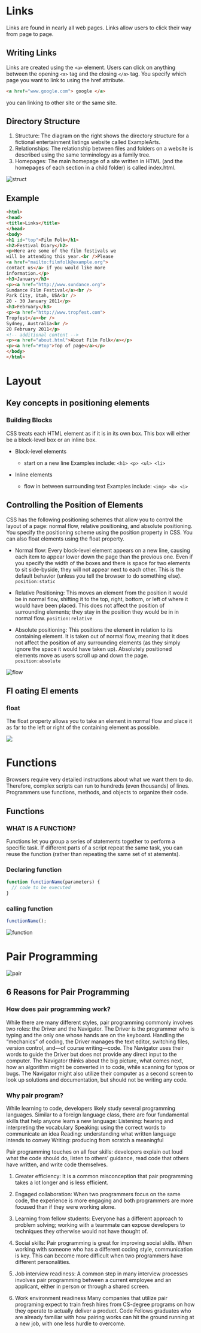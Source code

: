 # **Links**
Links are found in nearly all web pages. Links allow users to click their way from page to page.

## Writing Links
Links are created using the `<a>` element. Users can click on anything between the opening `<a>` tag and the closing `</a>` tag. You specify which page you want to link to using the href attribute.

``` html 
<a href="www.google.com"> google </a>
```
you can linking to other site or the same site.
## Directory Structure
1. Structure: The diagram on the right shows the directory structure for a fictional entertainment listings website called ExampleArts.
1. Relationships: The relationship between files and folders on a website is described using the same terminology as a family tree.
1. Homepages: The main homepage of a site written in HTML (and the
homepages of each section in a child folder) is called index.html.

![struct](https://miro.medium.com/max/1098/1*oy1ZlcVjuS-1v6HQBM05pA.jpeg)

## Example 
``` html
<html>
<head>
<title>Links</title>
</head>
<body>
<h1 id="top">Film Folk</h1>
<h2>Festival Diary</h2>
<p>Here are some of the film festivals we
will be attending this year.<br />Please
<a href="mailto:filmfolk@example.org">
contact us</a> if you would like more
information.</p>
<h3>January</h3>
<p><a href="http://www.sundance.org">
Sundance Film Festival</a><br />
Park City, Utah, USA<br />
20 - 30 January 2011</p>
<h3>February</h3>
<p><a href="http://www.tropfest.com">
Tropfest</a><br />
Sydney, Australia<br />
20 February 2011</p>
<!-- additional content -->
<p><a href="about.html">About Film Folk</a></p>
<p><a href="#top">Top of page</a></p>
</body>
</html>
```
# **Layout**
## Key concepts in positioning elements
### Building Blocks 

CSS treats each HTML element as if it is in its
own box. This box will either be a block-level
box or an inline box.

* Block-level elements
   * start on a new line Examples include: `<h1> <p> <ul> <li>`

* Inline elements
   * flow in between surrounding text Examples include: `<img> <b> <i>`

## Controlling the Position of Elements
CSS has the following positioning schemes that allow you to control the layout of a page: normal flow, relative positioning, and absolute positioning. You specify the positioning scheme using the position property in CSS. You can also float elements using the float property.

* Normal flow: Every block-level element appears on a new line, causing each item to appear lower down the page than the previous one. Even if you specify the width
of the boxes and there is space for two elements to sit side-byside, they will not appear next to each other. This is the default behavior (unless you tell the browser to do something else). `position:static`

* Relative Positioning: This moves an element from the
position it would be in normal flow, shifting it to the top, right, bottom, or left of where it would have been placed. This
does not affect the position of surrounding elements; they stay
in the position they would be in in normal flow. `position:relative`

* Absolute positioning: This positions the element in relation to its containing element. It is taken out of
normal flow, meaning that it does not affect the position
of any surrounding elements (as they simply ignore the
space it would have taken up). Absolutely positioned elements
move as users scroll up and down the page. `position:absolute`

![flow](https://developer.mozilla.org/en-US/docs/Web/CSS/CSS_Flow_Layout/Block_and_Inline_Layout_in_Normal_Flow/mdn-horizontal.png)

## Fl oating El ements
### float
The float property allows you
to take an element in normal
flow and place it as far to the
left or right of the containing
element as possible.

![](https://www.1keydata.com/css-tutorial/website-layout-using-float.jpg)

# **Functions**

Browsers require very detailed instructions about what
we want them to do. Therefore, complex scripts can run
to hundreds (even thousands) of lines. Programmers use
functions, methods, and objects to organize their code.

## Functions
### WHAT IS A FUNCTION?
Functions let you group a series of statements together to perform a specific task. If different parts of a script repeat the same task, you can reuse the function (rather than repeating the same set of st atements).

### Declaring function
```javascript
function functionName(parameters) {
  // code to be executed
}
```
### calling function
```javascript
functionName();
```
![function](https://res.cloudinary.com/practicaldev/image/fetch/s--gpPaBQGY--/c_imagga_scale,f_auto,fl_progressive,h_500,q_auto,w_1000/https://cl.ly/1S3N0m1Z1L11/Image%25202018-07-12%2520at%252011.45.54%2520AM.png)

# **Pair Programming**
![pair](https://images.ctfassets.net/k428n7s2pxlu/1aJnbCcUvAa4qiIg4kMeI/9c93dd78ff2c7c5ffbff3e14f5878a87/6-reasons-for-pair-programming.jpg)

## 6 Reasons for Pair Programming
### How does pair programming work?
While there are many different styles, pair programming commonly involves two roles: the Driver and the Navigator. The Driver is the programmer who is typing and the only one whose hands are on the keyboard. Handling the “mechanics” of coding, the Driver manages the text editor, switching files, version control, and—of course writing—code. The Navigator uses their words to guide the Driver but does not provide any direct input to the computer. The Navigator thinks about the big picture, what comes next, how an algorithm might be converted in to code, while scanning for typos or bugs. The Navigator might also utilize their computer as a second screen to look up solutions and documentation, but should not be writing any code.

### Why pair program?
While learning to code, developers likely study several programming languages. Similar to a foreign language class, there are four fundamental skills that help anyone learn a new language: Listening: hearing and interpreting the vocabulary Speaking: using the correct words to communicate an idea Reading: understanding what written language intends to convey Writing: producing from scratch a meaningful

Pair programming touches on all four skills: developers explain out loud what the code should do, listen to others’ guidance, read code that others have written, and write code themselves.

1. Greater efficiency: 
It is a common misconception that pair programming takes a lot longer and is less efficient. 

2. Engaged collaboration: 
When two programmers focus on the same code, the experience is more engaging and both programmers are more focused than if they were working alone. 

3. Learning from fellow students: 
Everyone has a different approach to problem solving; working with a teammate can expose developers to techniques they otherwise would not have thought of.

4. Social skills: 
Pair programming is great for improving social skills. When working with someone who has a different coding style, communication is key. This can become more difficult when two programmers have different personalities.

5. Job interview readiness: 
A common step in many interview processes involves pair programming between a current employee and an applicant, either in person or through a shared screen. 

6. Work environment readiness
Many companies that utilize pair programing expect to train fresh hires from CS-degree programs on how they operate to actually deliver a product. Code Fellows graduates who are already familiar with how pairing works can hit the ground running at a new job, with one less hurdle to overcome.